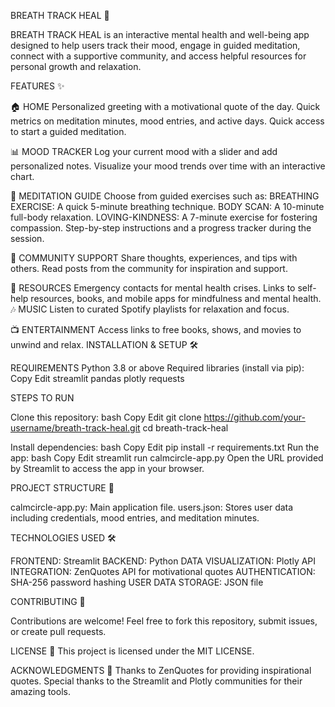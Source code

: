 BREATH TRACK HEAL 🌸



BREATH TRACK HEAL is an interactive mental health and well-being app designed to help users track their mood, engage in guided meditation, connect with a supportive community, and access helpful resources for personal growth and relaxation.

FEATURES ✨


🏠 HOME
Personalized greeting with a motivational quote of the day.
Quick metrics on meditation minutes, mood entries, and active days.
Quick access to start a guided meditation.

📊 MOOD TRACKER
Log your current mood with a slider and add personalized notes.
Visualize your mood trends over time with an interactive chart.

🧘 MEDITATION GUIDE
Choose from guided exercises such as:
BREATHING EXERCISE: A quick 5-minute breathing technique.
BODY SCAN: A 10-minute full-body relaxation.
LOVING-KINDNESS: A 7-minute exercise for fostering compassion.
Step-by-step instructions and a progress tracker during the session.

👥 COMMUNITY SUPPORT
Share thoughts, experiences, and tips with others.
Read posts from the community for inspiration and support.

🎯 RESOURCES
Emergency contacts for mental health crises.
Links to self-help resources, books, and mobile apps for mindfulness and mental health.
🎶 MUSIC
Listen to curated Spotify playlists for relaxation and focus.

📺 ENTERTAINMENT
Access links to free books, shows, and movies to unwind and relax.
INSTALLATION & SETUP 🛠️

REQUIREMENTS
Python 3.8 or above
Required libraries (install via pip):
Copy
Edit
streamlit
pandas
plotly
requests

STEPS TO RUN

Clone this repository:
bash
Copy
Edit
git clone https://github.com/your-username/breath-track-heal.git
cd breath-track-heal

Install dependencies:
bash
Copy
Edit
pip install -r requirements.txt
Run the app:
bash
Copy
Edit
streamlit run calmcircle-app.py
Open the URL provided by Streamlit to access the app in your browser.


PROJECT STRUCTURE 📂

calmcircle-app.py: Main application file.
users.json: Stores user data including credentials, mood entries, and meditation minutes.

TECHNOLOGIES USED 🛠️

FRONTEND: Streamlit
BACKEND: Python
DATA VISUALIZATION: Plotly
API INTEGRATION: ZenQuotes API for motivational quotes
AUTHENTICATION: SHA-256 password hashing
USER DATA STORAGE: JSON file

CONTRIBUTING 🤝

Contributions are welcome! Feel free to fork this repository, submit issues, or create pull requests.

LICENSE 📜
This project is licensed under the MIT LICENSE.

ACKNOWLEDGMENTS 🙏
Thanks to ZenQuotes for providing inspirational quotes.
Special thanks to the Streamlit and Plotly communities for their amazing tools.
